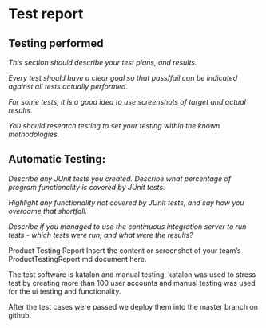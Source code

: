 # Test report  

## Testing performed

*This section should describe your test plans, and results.*

*Every test should have a clear goal so that pass/fail can be indicated against all tests actually performed.*

*For some tests, it is a good idea to use screenshots of target and actual results.*

*You should research testing to set your testing within the known methodologies.*



## Automatic Testing:
*Describe any JUnit tests you created. Describe what percentage of program functionality is covered by JUnit tests.*

*Highlight any functionality not covered by JUnit tests, and say how you overcame that shortfall.*

*Describe if you managed to use the continuous integration server to run tests - which tests were run, and what were the results?* 

Product Testing Report
Insert the content or screenshot of your team’s ProductTestingReport.md document here.

The test software is katalon and manual testing, katalon was used to stress test by creating more than 100 user accounts and manual testing was used for the ui testing and functionality.
 
 
After the test cases were passed we deploy them into the master branch on github.
 
 









 
